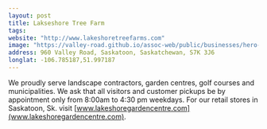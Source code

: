 ```yaml
---
layout: post
title: Lakseshore Tree Farm
tags:
website: "http://www.lakeshoretreefarms.com"
image: "https://valley-road.github.io/assoc-web/public/businesses/hero-lakeshore-tree-farm.png"
address: 960 Valley Road, Saskatoon, Saskatchewan, S7K 3J6
longlat: -106.785187,51.997187
---
```

We proudly serve landscape contractors, garden centres, golf courses and municipalities.  We ask that all visitors and customer pickups be by appointment only from 8:00am to 4:30 pm weekdays.  For our retail stores in Saskatoon, Sk. visit [www.lakeshoregardencentre.com](www.lakeshoregardencentre.com).
